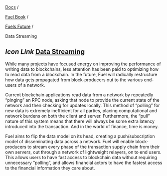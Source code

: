 [Docs](https://docs.fuel.network/) /

[Fuel Book](https://docs.fuel.network/docs/fuel-book/) /

[Fuels Future](https://docs.fuel.network/docs/fuel-book/fuels-future/) /

Data Streaming

## _Icon Link_ [Data Streaming](https://docs.fuel.network/docs/fuel-book/fuels-future/data-streaming/\#data-streaming)

While many projects have focused energy on improving the performance of writing data to blockchains, less attention has been paid to optimizing how to read data from a blockchain. In the future, Fuel will radically restructure how data gets propagated from block-producers out to the various end-users of a network.

Current blockchain applications read data from a network by repeatedly “pinging” an RPC node, asking that node to provide the current state of the network and then checking for updates locally. This method of “polling” for new data is extremely inefficient for all parties, placing computational and network burdens on both the client and server. Furthermore, the “pull” nature of this system means that there will always be some extra latency introduced into the transaction. And in the world of finance, time is money.

Fuel aims to flip the data model on its head, creating a push/subscription model of disseminating data across a network. Fuel will enable block-producers to stream every phase of the transaction supply chain from their own servers, out through a network of lightweight relayers, on to end users. This allows users to have fast access to blockchain data without requiring unnecessary “polling”, and allows financial actors to have the fastest access to the financial information they care about.